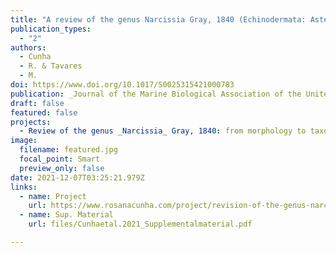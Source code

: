 ```yaml
---
title: "A review of the genus Narcissia Gray, 1840 (Echinodermata: Asteroidea: Ophidiasteridae)"
publication_types:
  - "2"
authors:
  - Cunha
  - R. & Tavares
  - M. 
doi: https://www.doi.org/10.1017/S0025315421000783
publication: _Journal of the Marine Biological Association of the United Kingdom_
draft: false
featured: false
projects:
  - Review of the genus _Narcissia_ Gray, 1840: from morphology to taxonomy
image:
  filename: featured.jpg
  focal_point: Smart
  preview_only: false
date: 2021-12-07T03:25:21.979Z
links:
  - name: Project
    url: https://www.rosanacunha.com/project/revision-of-the-genus-narcissia-gray-1840-echinodermata-asteroidea-ophidiasteridae-from-morphology-to-taxonomy/
  - name: Sup. Material
    url: files/Cunhaetal.2021_Supplementalmaterial.pdf

---
```

